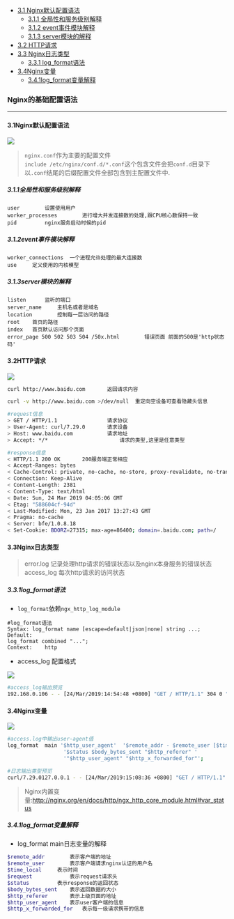 + [3.1 Nginx默认配置语法](#3.1Nginx默认配置语法)
	+ [3.1.1 全局性和服务级别解释](#3.1.1全局性和服务级别解释)
	+ [3.1.2 event事件模块解释](#3.1.2event事件模块解释)
	+ [3.1.3 server模块的解释](#3.1.3server模块的解释)
+ [3.2 HTTP请求](#3.2HTTP请求)
+ [3.3 Nginx日志类型](#3.3Nginx日志类型)
	+ [3.3.1 log_format语法](#3.3.1log_format语法)
+ [3.4Nginx变量](#3.4Nginx变量)
	+ [3.4.1log_format变量解释](#3.4.1log_format变量解释)

### Nginx的基础配置语法
-----



#### 3.1Nginx默认配置语法
![][nginx默认语法]

> `nginx.conf`作为主要的配置文件  
> `include /etc/nginx/conf.d/*.conf`这个包含文件会把`conf.d`目录下以`.conf`结尾的后缀配置文件全部包含到主配置文件中.

##### 3.1.1全局性和服务级别解释
```nginx
user		设置使用用户
worker_processes		进行增大并发连接数的处理,跟CPU核心数保持一致
pid			nginx服务启动时候的pid
```
##### 3.1.2event事件模块解释
```nginx
worker_connections	一个进程允许处理的最大连接数
use		定义使用的内核模型
```
##### 3.1.3server模块的解释
```nginx
listen		监听的端口
server_name		主机名或者是域名
location		控制每一层访问的路径
root	首页的路径
index	首页默认访问那个页面
error_page 500 502 503 504 /50x.html		错误页面 前面的500是'http状态码'
```
#### 3.2HTTP请求
![][http请求]

```bash
curl http://www.baidu.com		返回请求内容

curl -v http://www.baidu.com >/dev/null  重定向空设备可查看隐藏头信息

#request信息
> GET / HTTP/1.1  				请求协议
> User-Agent: curl/7.29.0		请求设备
> Host: www.baidu.com			请求地址
> Accept: */*						请求的类型,这里是任意类型

#response信息
< HTTP/1.1 200 OK		200服务端正常相应
< Accept-Ranges: bytes
< Cache-Control: private, no-cache, no-store, proxy-revalidate, no-transform
< Connection: Keep-Alive
< Content-Length: 2381
< Content-Type: text/html
< Date: Sun, 24 Mar 2019 04:05:06 GMT
< Etag: "588604cf-94d"
< Last-Modified: Mon, 23 Jan 2017 13:27:43 GMT
< Pragma: no-cache
< Server: bfe/1.0.8.18
< Set-Cookie: BDORZ=27315; max-age=86400; domain=.baidu.com; path=/


```
#### 3.3Nginx日志类型
> error.log	记录处理http请求的错误状态以及nginx本身服务的错误状态  
> access_log	每次http请求的访问状态

##### 3.3.1log_format语法
* `log_format`依赖`ngx_http_log_module`

```nginx
#log_format语法
Syntax:	log_format name [escape=default|json|none] string ...;
Default:	
log_format combined "...";
Context:	http

```
* access_log 配置格式

![][log_format_accesslog]

```bash
#access_log输出预览
192.168.0.106 - - [24/Mar/2019:14:54:48 +0800] "GET / HTTP/1.1" 304 0 "-" "Mozilla/5.0 (Macintosh; Intel Mac OS X 10_14_1) AppleWebKit/537.36 (KHTML, like Gecko) Chrome/73.0.3683.75 Safari/537.36" "-"

```
#### 3.4Nginx变量
![][nginx变量]

```bash
#access.log中输出user-agent值
log_format  main '$http_user_agent'  '$remote_addr - $remote_user [$time_local] "$request" '
                  '$status $body_bytes_sent "$http_referer" '
                  '"$http_user_agent" "$http_x_forwarded_for"';

#日志输出类型预览
curl/7.29.0127.0.0.1 - - [24/Mar/2019:15:08:36 +0800] "GET / HTTP/1.1" 200 612 "-" "curl/7.29.0" "-"

```
> Nginx内置变量:<http://nginx.org/en/docs/http/ngx_http_core_module.html#var_status>

##### 3.4.1log_format变量解释

* log_format main日志变量的解释

```bash
$remote_addr		表示客户端的地址
$remote_user		表示客户端请求nginx认证的用户名
$time_local		表示时间
$request			表示request请求头
$status			表示response的返回状态
$body_bytes_sent	表示返回数据的大小
$http_referer		表示上级页面的地址
$http_user_agent	表示user客户端的信息
$http_x_forwarded_for	表示每一级请求携带的信息
```




[nginx默认语法]:./nginx默认语法.png
[http请求]:./http请求.png
[log_format_accesslog]:./log_format_accesslog.png
[nginx变量]:./nginx变量.png